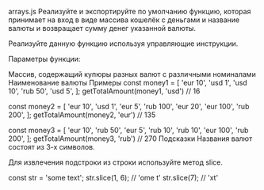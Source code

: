arrays.js
Реализуйте и экспортируйте по умолчанию функцию, которая принимает на вход в виде массива кошелёк с деньгами и название валюты и возвращает сумму денег указанной валюты.

Реализуйте данную функцию используя управляющие инструкции.

Параметры функции:

Массив, содержащий купюры разных валют с различными номиналами
Наименование валюты
Примеры
const money1 = [
  'eur 10', 'usd 1', 'usd 10', 'rub 50', 'usd 5',
];
getTotalAmount(money1, 'usd') // 16

const money2 = [
  'eur 10', 'usd 1', 'eur 5', 'rub 100', 'eur 20', 'eur 100', 'rub 200',
];
getTotalAmount(money2, 'eur') // 135

const money3 = [
  'eur 10', 'rub 50', 'eur 5', 'rub 10', 'rub 10', 'eur 100', 'rub 200',
];
getTotalAmount(money3, 'rub') // 270
Подсказки
Названия валют состоят из 3-х символов.

Для извлечения подстроки из строки используйте метод slice.

const str = 'some text';
str.slice(1, 6); // 'ome t'
str.slice(7);    // 'xt'